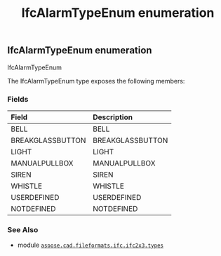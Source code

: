 ﻿---
title: IfcAlarmTypeEnum enumeration
second_title: Aspose.CAD for Python via .NET API References
description: 
type: docs
weight: 1720
url: /aspose.cad.fileformats.ifc.ifc2x3.types/ifcalarmtypeenum/
is_root: false
---

## IfcAlarmTypeEnum enumeration

IfcAlarmTypeEnum



The IfcAlarmTypeEnum type exposes the following members:

### Fields
| Field | Description |
| :- | :- |
| BELL | BELL |
| BREAKGLASSBUTTON | BREAKGLASSBUTTON |
| LIGHT | LIGHT |
| MANUALPULLBOX | MANUALPULLBOX |
| SIREN | SIREN |
| WHISTLE | WHISTLE |
| USERDEFINED | USERDEFINED |
| NOTDEFINED | NOTDEFINED |



### See Also
* module [`aspose.cad.fileformats.ifc.ifc2x3.types`](..)
